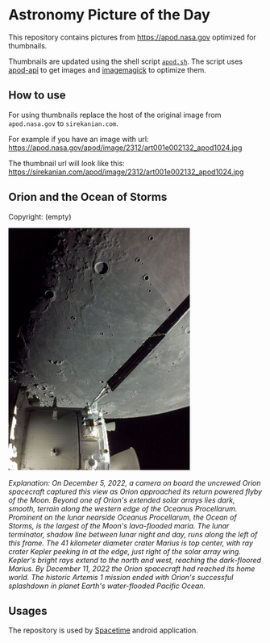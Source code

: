 # Astronomy Picture of the Day

This repository contains pictures from https://apod.nasa.gov optimized for thumbnails.

Thumbnails are updated using the shell script [`apod.sh`](apod.sh). The script
uses [apod-api](https://github.com/nasa/apod-api) to get images and [imagemagick](https://imagemagick.org) to
optimize them.

## How to use

For using thumbnails replace the host of the original image from `apod.nasa.gov` to `sirekanian.com`.

For example if you have an image with url:<br>
https://apod.nasa.gov/apod/image/2312/art001e002132_apod1024.jpg

The thumbnail url will look like this:<br>
https://sirekanian.com/apod/image/2312/art001e002132_apod1024.jpg

## Orion and the Ocean of Storms

Copyright: (empty)

[![the picture of the day][1]][2]

_Explanation: On December 5, 2022, a camera on board the uncrewed Orion spacecraft captured this view as Orion approached its return powered flyby of the Moon.  Beyond one of Orion's extended solar arrays lies dark, smooth, terrain along the western edge of the Oceanus Procellarum. Prominent on the lunar nearside Oceanus Procellarum, the Ocean of Storms, is the largest of the Moon's lava-flooded maria. The lunar terminator, shadow line between lunar night and day, runs along the left of this frame. The 41 kilometer diameter crater Marius is top center, with ray crater Kepler peeking in at the edge, just right of the solar array wing. Kepler's bright rays extend to the north and west, reaching the dark-floored Marius. By December 11, 2022 the Orion spacecraft had reached its home world. The historic Artemis 1 mission ended with Orion's successful splashdown in planet Earth's water-flooded Pacific Ocean._

## Usages

The repository is used by [Spacetime][3] android application.

[1]: image/2312/art001e002132_apod1024.jpg

[2]: https://apod.nasa.gov/apod/image/2312/art001e002132_apod1024.jpg

[3]: https://github.com/sirekanian/spacetime
